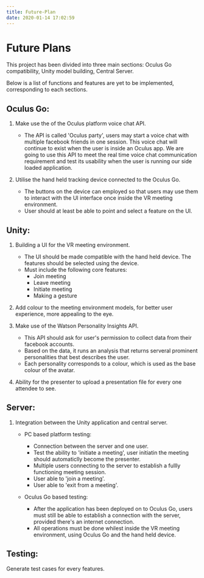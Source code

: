 ```yaml
---
title: Future-Plan
date: 2020-01-14 17:02:59
---
```


# Future Plans

This project has been divided into three main sections: Oculus Go compatibility, Unity model building, Central Server.

Below is a list of functions and features are yet to be implemented, corresponding to each sections.

## Oculus Go:

1. Make use the of the Oculus platform voice chat API.
    - The API is called 'Oculus party', users may start a voice chat with multiple facebook
      friends in one session. This voice chat will continue to exist when the user is inside
      an Oculus app. We are going to use this API to meet the real time voice chat communication
      requirement and test its usability when the user is running our side loaded application.

2. Utilise the hand held tracking device connected to the Oculus Go.
    - The buttons on the device can employed so that users may use them to interact with the
      UI interface once inside the VR meeting environment.
    - User should at least be able to point and select a feature on the UI.

## Unity:

1. Building a UI for the VR meeting environment.
    - The UI should be made compatible with the hand held device. The features should be selected
      using the device.
    - Must include the following core features:
        - Join meeting
        - Leave meeting
        - Initiate meeting
        - Making a gesture

2. Add colour to the meeting environment models, for better user experience, more appealing to the eye.

3. Make use of the Watson Personality Insights API.
    - This API should ask for user's permission to collect data from their facebook accounts.
    - Based on the data, it runs an analysis that returns serveral prominent personalities that
      best describes the user.
    - Each personality corresponds to a colour, which is used as the base colour of the avatar.

4. Ability for the presenter to upload a presentation file for every one attendee to see.

## Server:

1. Integration between the Unity application and central server.
    - PC based platform testing:
        - Connection between the server and one user.
        - Test the ability to 'initiate a meeting', user initiatin the meeting should automaticlly
          become the presenter.
        - Multiple users connecting to the server to establish a fullly functioning meeting session.
        - User able to 'join a meeting'.
        - User able to 'exit from a meeting'.

    - Oculus Go based testing:
        - After the application has been deployed on to Oculus Go, users must still be able to
          establish a connection with the server, provided there's an internet connection.
        - All operations must be done whilest inside the VR meeting environment, using Oculus Go and 
          the hand held device.

## Testing:

Generate test cases for every features.